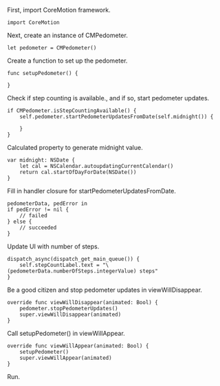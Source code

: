 First, import CoreMotion framework.  

    import CoreMotion

Next, create an instance of CMPedometer.

    let pedometer = CMPedometer()

Create a function to set up the pedometer.

    func setupPedometer() {

    }

Check if step counting is available., and if so, start pedometer updates.

    if CMPedometer.isStepCountingAvailable() {
        self.pedometer.startPedometerUpdatesFromDate(self.midnight()) {

        }
    }

Calculated property to generate midnight value.

    var midnight: NSDate {
        let cal = NSCalendar.autoupdatingCurrentCalendar()
        return cal.startOfDayForDate(NSDate())
    }

Fill in handler closure for startPedometerUpdatesFromDate.

    pedometerData, pedError in
    if pedError != nil {
        // failed
    } else {
        // succeeded
    }

Update UI with number of steps.

    dispatch_async(dispatch_get_main_queue()) {
        self.stepCountLabel.text = "\(pedometerData.numberOfSteps.integerValue) steps"
    }

Be a good citizen and stop pedometer updates in viewWillDisappear.

    override func viewWillDisappear(animated: Bool) {
        pedometer.stopPedometerUpdates()
        super.viewWillDisappear(animated)
    }

Call setupPedometer() in viewWillAppear.

    override func viewWillAppear(animated: Bool) {
        setupPedometer()
        super.viewWillAppear(animated)
    }

Run.



